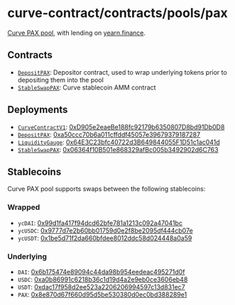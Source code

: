 # curve-contract/contracts/pools/pax

[Curve PAX pool](https://www.curve.fi/pax), with lending on [yearn.finance](https://yearn.finance/).

## Contracts

- [`DepositPAX`](DepositPAX.vy): Depositor contract, used to wrap underlying tokens prior to depositing them into the pool
- [`StableSwapPAX`](StableSwapPAX.vy): Curve stablecoin AMM contract

## Deployments

- [`CurveContractV1`](../../tokens/CurveTokenV1.vy): [0xD905e2eaeBe188fc92179b6350807D8bd91Db0D8](https://etherscan.io/address/0xD905e2eaeBe188fc92179b6350807D8bd91Db0D8)
- [`DepositPAX`](DepositPAX.vy): [0xa50ccc70b6a011cffddf45057e39679379187287](https://etherscan.io/address/0xa50ccc70b6a011cffddf45057e39679379187287)
- [`LiquidityGauge`](../../gauges/LiquidityGauge.vy): [0x64E3C23bfc40722d3B649844055F1D51c1ac041d](https://etherscan.io/address/0x64E3C23bfc40722d3B649844055F1D51c1ac041d)
- [`StableSwapPAX`](StableSwapPAX.vy): [0x06364f10B501e868329afBc005b3492902d6C763](https://etherscan.io/address/0x06364f10B501e868329afBc005b3492902d6C763)

## Stablecoins

Curve PAX pool supports swaps between the following stablecoins:

### Wrapped

- `ycDAI`: [0x99d1fa417f94dcd62bfe781a1213c092a47041bc](https://etherscan.io/address/0x99d1fa417f94dcd62bfe781a1213c092a47041bc)
- `ycUSDC`: [0x9777d7e2b60bb01759d0e2f8be2095df444cb07e](https://etherscan.io/address/0x9777d7e2b60bb01759d0e2f8be2095df444cb07e)
- `ycUSDT`: [0x1be5d71f2da660bfdee8012ddc58d024448a0a59](https://etherscan.io/address/0x1be5d71f2da660bfdee8012ddc58d024448a0a59)

### Underlying

- `DAI`: [0x6b175474e89094c44da98b954eedeac495271d0f](https://etherscan.io/token/0x6b175474e89094c44da98b954eedeac495271d0f)
- `USDC`: [0xa0b86991c6218b36c1d19d4a2e9eb0ce3606eb48](https://etherscan.io/token/0xa0b86991c6218b36c1d19d4a2e9eb0ce3606eb48)
- `USDT`: [0xdac17f958d2ee523a2206206994597c13d831ec7](https://etherscan.io/address/0xdac17f958d2ee523a2206206994597c13d831ec7)
- `PAX`: [0x8e870d67f660d95d5be530380d0ec0bd388289e1](https://etherscan.io/address/0x8e870d67f660d95d5be530380d0ec0bd388289e1)
